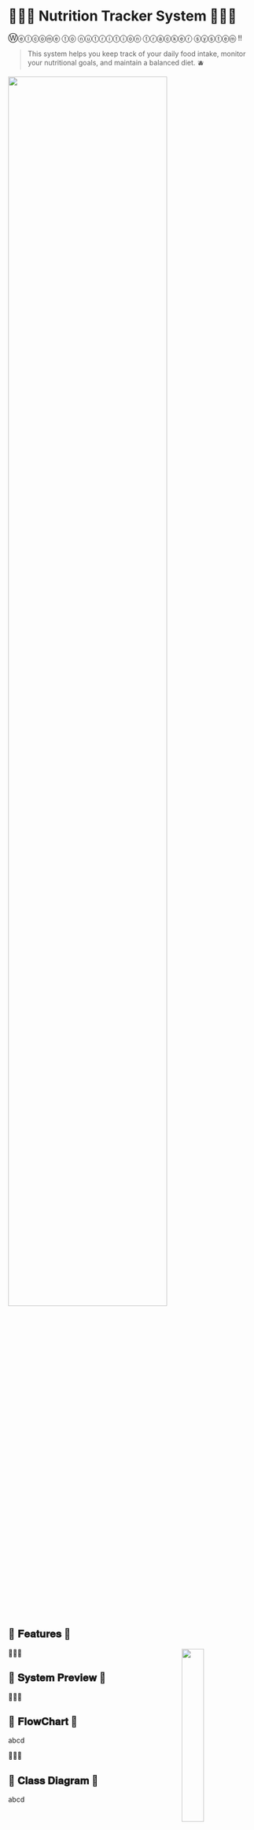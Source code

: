# 🍏🥦🥑 Nutrition Tracker System 🍏🥦🥑

Ⓦⓔⓛⓒⓞⓜⓔ ⓣⓞ ⓝⓤⓣⓡⓘⓣⓘⓞⓝ ⓣⓡⓐⓒⓚⓔⓡ ⓢⓨⓢⓣⓔⓜ !!


> This system helps you keep track of your daily food intake, monitor your nutritional goals, and maintain a balanced diet. 🫐

<img align= "center"  width=80% src= "https://i.giphy.com/j6SbdhHBWfz8SttRAJ.webp">



##  🥗 𝐅𝐞𝐚𝐭𝐮𝐫𝐞𝐬 🥗
<img align="right" width=30% src="https://img.freepik.com/premium-vector/eat-healthy-food-cartoon-hand-drawn-doodle-self-care-awareness-drawing-clip-art-icon-illustration_66976-559.jpg">


🍏🥦🥑
## 🥗 𝐒𝐲𝐬𝐭𝐞𝐦 𝐏𝐫𝐞𝐯𝐢𝐞𝐰 🥗

🍏🥦🥑

## 🥗 𝐅𝐥𝐨𝐰𝐂𝐡𝐚𝐫𝐭 🥗
abcd

🍏🥦🥑


## 🥗 𝐂𝐥𝐚𝐬𝐬 𝐃𝐢𝐚𝐠𝐫𝐚𝐦 🥗
abcd



